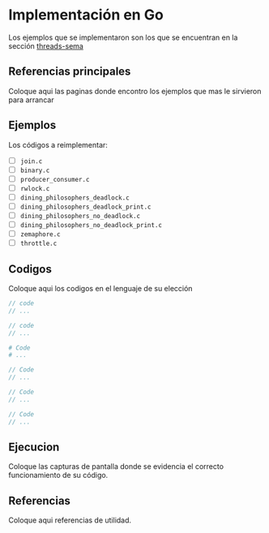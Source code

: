 # Implementación en Go

Los ejemplos que se implementaron son los que se encuentran en la sección [threads-sema](../../threads-sema/)

## Referencias principales

Coloque aqui las paginas donde encontro los ejemplos que mas le sirvieron para arrancar

## Ejemplos

Los códigos a reimplementar:
- [ ] `join.c`
- [ ] `binary.c`
- [ ] `producer_consumer.c`
- [ ] `rwlock.c`
- [ ] `dining_philosophers_deadlock.c`
- [ ] `dining_philosophers_deadlock_print.c`
- [ ] `dining_philosophers_no_deadlock.c`
- [ ] `dining_philosophers_no_deadlock_print.c`
- [ ] `zemaphore.c`
- [ ] `throttle.c`

## Codigos

Coloque aqui los codigos en el lenguaje de su elección

```c
// code
// ...
```

```cpp
// code
// ...
```


```python
# Code
# ...
```


```java
// Code
// ...
```


```go
// Code
// ...
```

```rust
// Code
// ...
```

## Ejecucion

Coloque las capturas de pantalla donde se evidencia el correcto funcionamiento de su código. 


## Referencias

Coloque aqui referencias de utilidad.